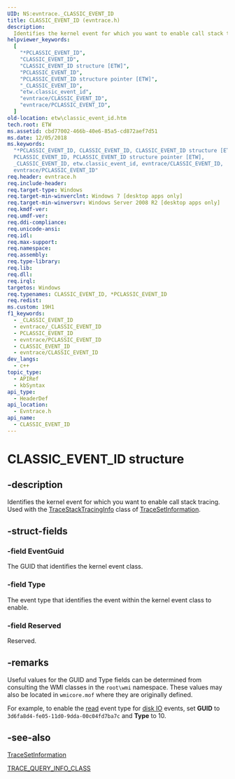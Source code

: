 ```yaml
---
UID: NS:evntrace._CLASSIC_EVENT_ID
title: CLASSIC_EVENT_ID (evntrace.h)
description:
  Identifies the kernel event for which you want to enable call stack tracing.
helpviewer_keywords:
  [
    "*PCLASSIC_EVENT_ID",
    "CLASSIC_EVENT_ID",
    "CLASSIC_EVENT_ID structure [ETW]",
    "PCLASSIC_EVENT_ID",
    "PCLASSIC_EVENT_ID structure pointer [ETW]",
    "_CLASSIC_EVENT_ID",
    "etw.classic_event_id",
    "evntrace/CLASSIC_EVENT_ID",
    "evntrace/PCLASSIC_EVENT_ID",
  ]
old-location: etw\classic_event_id.htm
tech.root: ETW
ms.assetid: cbd77002-466b-40e6-85a5-cd872aef7d51
ms.date: 12/05/2018
ms.keywords:
  "*PCLASSIC_EVENT_ID, CLASSIC_EVENT_ID, CLASSIC_EVENT_ID structure [ETW],
  PCLASSIC_EVENT_ID, PCLASSIC_EVENT_ID structure pointer [ETW],
  _CLASSIC_EVENT_ID, etw.classic_event_id, evntrace/CLASSIC_EVENT_ID,
  evntrace/PCLASSIC_EVENT_ID"
req.header: evntrace.h
req.include-header:
req.target-type: Windows
req.target-min-winverclnt: Windows 7 [desktop apps only]
req.target-min-winversvr: Windows Server 2008 R2 [desktop apps only]
req.kmdf-ver:
req.umdf-ver:
req.ddi-compliance:
req.unicode-ansi:
req.idl:
req.max-support:
req.namespace:
req.assembly:
req.type-library:
req.lib:
req.dll:
req.irql:
targetos: Windows
req.typenames: CLASSIC_EVENT_ID, *PCLASSIC_EVENT_ID
req.redist:
ms.custom: 19H1
f1_keywords:
  - _CLASSIC_EVENT_ID
  - evntrace/_CLASSIC_EVENT_ID
  - PCLASSIC_EVENT_ID
  - evntrace/PCLASSIC_EVENT_ID
  - CLASSIC_EVENT_ID
  - evntrace/CLASSIC_EVENT_ID
dev_langs:
  - c++
topic_type:
  - APIRef
  - kbSyntax
api_type:
  - HeaderDef
api_location:
  - Evntrace.h
api_name:
  - CLASSIC_EVENT_ID
---
```


# CLASSIC_EVENT_ID structure

## -description

Identifies the kernel event for which you want to enable call stack tracing.
Used with the
[TraceStackTracingInfo](/windows/win32/api/evntrace/ne-evntrace-trace_query_info_class)
class of
[TraceSetInformation](/windows/win32/api/evntrace/nf-evntrace-tracesetinformation).

## -struct-fields

### -field EventGuid

The GUID that identifies the kernel event class.

### -field Type

The event type that identifies the event within the kernel event class to
enable.

### -field Reserved

Reserved.

## -remarks

Useful values for the GUID and Type fields can be determined from consulting
the WMI classes in the `root\wmi` namespace. These values may also be located
in `wmicore.mof` where they are originally defined.

For example, to enable the [read](/windows/desktop/ETW/diskio-typegroup1)
event type for [disk IO](/windows/desktop/ETW/diskio) events, set **GUID**
to `3d6fa8d4-fe05-11d0-9dda-00c04fd7ba7c` and **Type** to 10.

## -see-also

[TraceSetInformation](/windows/desktop/ETW/tracesetinformation)

[TRACE_QUERY_INFO_CLASS](/windows/win32/api/evntrace/ne-evntrace-trace_query_info_class)
